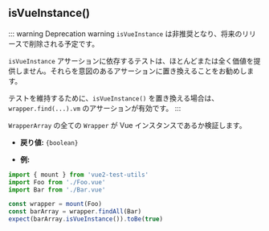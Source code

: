 ## isVueInstance()

::: warning Deprecation warning
`isVueInstance` は非推奨となり、将来のリリースで削除される予定です。

`isVueInstance` アサーションに依存するテストは、ほとんどまたは全く価値を提供しません。それらを意図のあるアサーションに置き換えることをお勧めします。

テストを維持するために、`isVueInstance()` を置き換える場合は、 `wrapper.find(...).vm` のアサーションが有効です。
:::

`WrapperArray` の全ての `Wrapper` が Vue インスタンスであるか検証します。

- **戻り値:** `{boolean}`

- **例:**

```js
import { mount } from 'vue2-test-utils'
import Foo from './Foo.vue'
import Bar from './Bar.vue'

const wrapper = mount(Foo)
const barArray = wrapper.findAll(Bar)
expect(barArray.isVueInstance()).toBe(true)
```
